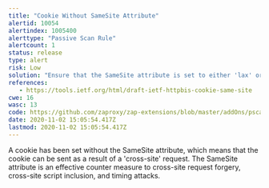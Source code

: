 ```yaml
---
title: "Cookie Without SameSite Attribute"
alertid: 10054
alertindex: 1005400
alerttype: "Passive Scan Rule"
alertcount: 1
status: release
type: alert
risk: Low
solution: "Ensure that the SameSite attribute is set to either 'lax' or ideally 'strict' for all cookies."
references:
   - https://tools.ietf.org/html/draft-ietf-httpbis-cookie-same-site
cwe: 16
wasc: 13
code: https://github.com/zaproxy/zap-extensions/blob/master/addOns/pscanrules/src/main/java/org/zaproxy/zap/extension/pscanrules/CookieSameSiteScanRule.java
date: 2020-11-02 15:05:54.417Z
lastmod: 2020-11-02 15:05:54.417Z
---
```

A cookie has been set without the SameSite attribute, which means that the cookie can be sent as a result of a 'cross-site' request. The SameSite attribute is an effective counter measure to cross-site request forgery, cross-site script inclusion, and timing attacks.
